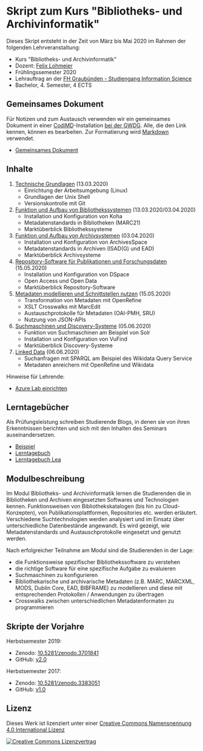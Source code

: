 # Skript zum Kurs "Bibliotheks- und Archivinformatik"

Dieses Skript entsteht in der Zeit von März bis Mai 2020 im Rahmen der folgenden Lehrveranstaltung:

- Kurs "Bibliotheks- und Archivinformatik"
- Dozent: [Felix Lohmeier](http://felixlohmeier.de)
- Frühlingssemester 2020
- Lehrauftrag an der [FH Graubünden - Studiengang Information Science](https://www.fhgr.ch/studium/bachelorangebot/wirtschaft-und-dienstleistung/information-science/)
- Bachelor, 4. Semester, 4 ECTS

## Gemeinsames Dokument

Für Notizen und zum Austausch verwenden wir ein gemeinsames Dokument in einer [CodiMD](https://github.com/codimd/server)-Installation [bei der GWDG](https://pad.gwdg.de/). Alle, die den Link kennen, können es bearbeiten. Zur Formatierung wird [Markdown](https://www.markdownguide.org/basic-syntax/) verwendet.

* [Gemeinsames Dokument](https://pad.gwdg.de/-r6PYpRjScC-w0JuI_Ovcg?both)

## Inhalte

1. [Technische Grundlagen](01_technische-grundlagen.md) (13.03.2020)
   - Einrichtung der Arbeitsumgebung (Linux)
   - Grundlagen der Unix Shell
   - Versionskontrolle mit Git
2. [Funktion und Aufbau von Bibliothekssystemen](02_funktion-und-aufbau-von-bibliothekssystemen.md) (13.03.2020/03.04.2020)
   - Installation und Konfiguration von Koha
   - Metadatenstandards in Bibliotheken (MARC21)
   - Marktüberblick Bibliothekssysteme
3. [Funktion und Aufbau von Archivsystemen](03_funktion-und-aufbau-von-archivsystemen.md) (03.04.2020)
   - Installation und Konfiguration von ArchivesSpace
   - Metadatenstandards in Archiven (ISAD(G) und EAD)
   - Marktüberblick Archivsysteme
4. [Repository-Software für Publikationen und Forschungsdaten](04_repository-software-fuer-publikationen-und-forschungsdaten.md) (15.05.2020)
   - Installation und Konfiguration von DSpace
   - Open Access und Open Data
   - Marktüberblick Repository-Software
5. [Metadaten modellieren und Schnittstellen nutzen](05_metadaten-modellieren-und-schnittstellen-nutzen.md) (15.05.2020)
   - Transformation von Metadaten mit OpenRefine
   - XSLT Crosswalks mit MarcEdit
   - Austauschprotokolle für Metadaten (OAI-PMH, SRU)
   - Nutzung von JSON-APIs
6. [Suchmaschinen und Discovery-Systeme](06_suchmaschinen-und-discovery-systeme.md) (05.06.2020)
   - Funktion von Suchmaschinen am Beispiel von Solr
   - Installation und Konfiguration von VuFind
   - Marktüberblick Discovery-Systeme
7. [Linked Data](07_linked-data.md) (06.06.2020)
   - Suchanfragen mit SPARQL am Beispiel des Wikidata Query Service
   - Metadaten anreichern mit OpenRefine und Wikidata

Hinweise für Lehrende:

* [Azure Lab einrichten](azure-lab-einrichten.md)

## Lerntagebücher

Als Prüfungsleistung schreiben Studierende Blogs, in denen sie von ihren Erkenntnissen berichten und sich mit den Inhalten des Seminars auseinandersetzen.

* [Beispiel](http://www.example.org)
* [Lerntagebuch](https://github.com/Rachel-Noemi-Thommen/Lerntagebuch)
* [Lerntagebuch Lea](https://leaena22.github.io/BAIN/)

## Modulbeschreibung

Im Modul Bibliotheks- und Archivinformatik lernen die Studierenden die in Bibliotheken und Archiven eingesetzten Softwares und Technologien kennen. Funktionsweisen von Bibliothekskatalogen (bis hin zu Cloud-Konzepten), von Publikationsplattformen, Repositories etc. werden erläutert. Verschiedene Suchtechnologien werden analysiert und im Einsatz über unterschiedliche Datenbestände angewandt. Es wird gezeigt, wie Metadatenstandards und Austauschprotokolle eingesetzt und genutzt werden.

Nach erfolgreicher Teilnahme am Modul sind die Studierenden in der Lage:

* die Funktionsweise spezifischer Bibliothekssoftware zu verstehen
* die richtige Software für eine spezifische Aufgabe zu evaluieren
* Suchmaschinen zu konfigurieren
* Bibliothekarische und archivarische Metadaten (z.B. MARC, MARCXML, MODS, Dublin Core, EAD, BIBFRAME) zu modellieren und diese mit entsprechenden Protokollen / Anwendungen zu übertragen
* Crosswalks zwischen unterschiedlichen Metadatenformaten zu programmieren

## Skripte der Vorjahre

Herbstsemester 2019:

* Zenodo: [10.5281/zenodo.3701841](https://zenodo.org/record/3701841)
* GitHub: [v2.0](https://github.com/felixlohmeier/bibliotheks-und-archivinformatik/releases/tag/v2.0)

Herbstsemester 2017:

* Zenodo: [10.5281/zenodo.3383051](https://doi.org/10.5281/zenodo.3383051)
* GitHub: [v1.0](https://github.com/felixlohmeier/bibliotheks-und-archivinformatik/releases/tag/v1.0)

## Lizenz

Dieses Werk ist lizenziert unter einer [Creative Commons Namensnennung 4.0 International Lizenz](http://creativecommons.org/licenses/by/4.0/)

[![Creative Commons Lizenzvertrag](https://i.creativecommons.org/l/by/4.0/88x31.png)](http://creativecommons.org/licenses/by/4.0/)
